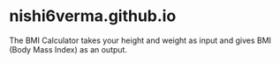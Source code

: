 # nishi6verma.github.io
The BMI Calculator takes your height and weight as input and gives BMI (Body Mass Index) as an output.
